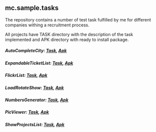 ## mc.sample.tasks

The repository contains a number of test task fulfilled by me for different companies withing a recruitment process.

All projects have TASK directory with the description of the task implemented and APK directory with ready to install package.

##### AutoCompleteCity: [Task](AutoCompleteCity/TASK/task.txt), [Apk](AutoCompleteCity/APK/AutoCompleteCity.apk)
##### ExpandableTicketList: [Task](ExpandableTicketList/TASK/task.txt), [Apk](ExpandableTicketList/APK/ExpandableTicketList.apk)
##### FlickrList: [Task](FlickrList/TASK/task.txt), [Apk](FlickrList/APK/FlickrList.apk)
##### LoadRotateShow: [Task](LoadRotateShow/TASK/task.txt), [Apk](LoadRotateShow/APK/LoadRotateShow.apk)
##### NumbersGenerator: [Task](NumbersGenerator/TASK/task.txt), [Apk](NumbersGenerator/APK/NumbersGenerator.apk)
##### PicViewer: [Task](PicViewer/TASK/task.txt), [Apk](PicViewer/APK/PicViewer.apk)
##### ShowProjectsList: [Task](ShowProjectsList/TASK/task.txt), [Apk](ShowProjectsList/APK/ShowProjectsList.apk)
